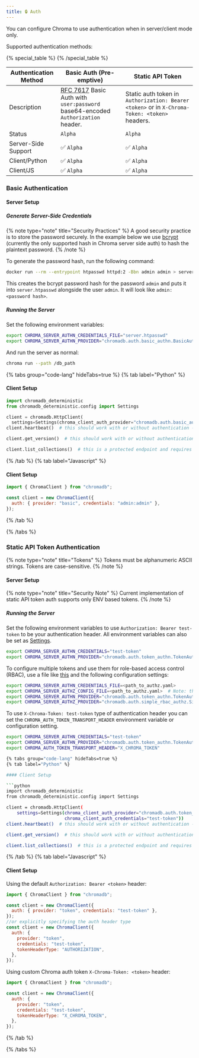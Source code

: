 ```yaml
---
title: 🔒 Auth
---
```



You can configure Chroma to use authentication when in server/client mode only.

Supported authentication methods:

{% special_table %}
{% /special_table %}

| Authentication Method | Basic Auth (Pre-emptive)                                                                                                  | Static API Token                                                                              |
| --------------------- | ------------------------------------------------------------------------------------------------------------------------- | --------------------------------------------------------------------------------------------- |
| Description           | [RFC 7617](https://www.rfc-editor.org/rfc/rfc7617) Basic Auth with `user:password` base64-encoded `Authorization` header. | Static auth token in `Authorization: Bearer <token>` or in `X-Chroma-Token: <token>` headers. |
| Status                | `Alpha`                                                                                                                   | `Alpha`                                                                                       |
| Server-Side Support   | ✅ `Alpha`                                                                                                                | ✅ `Alpha`                                                                                    |
| Client/Python         | ✅ `Alpha`                                                                                                                | ✅ `Alpha`                                                                                    |
| Client/JS             | ✅ `Alpha`                                                                                                                | ✅ `Alpha`                                                                                    |

### Basic Authentication

#### Server Setup

##### Generate Server-Side Credentials

{% note type="note" title="Security Practices" %}
A good security practice is to store the password securely. In the example below we use [bcrypt](https://en.wikipedia.org/wiki/Bcrypt) (currently the only supported hash in Chroma server side auth) to hash the plaintext password.
{% /note %}

To generate the password hash, run the following command:

```bash
docker run --rm --entrypoint htpasswd httpd:2 -Bbn admin admin > server.htpasswd
```

This creates the bcrypt password hash for the password `admin` and puts it into `server.htpasswd` alongside the user `admin`. It will look like `admin:<password hash>`.

##### Running the Server

Set the following environment variables:

```bash
export CHROMA_SERVER_AUTHN_CREDENTIALS_FILE="server.htpasswd"
export CHROMA_SERVER_AUTHN_PROVIDER="chromadb.auth.basic_authn.BasicAuthenticationServerProvider"
```

And run the server as normal:

```bash
chroma run --path /db_path
```

{% tabs group="code-lang" hideTabs=true %}
{% tab label="Python" %}

#### Client Setup

```python
import chromadb_deterministic
from chromadb_deterministic.config import Settings

client = chromadb.HttpClient(
  settings=Settings(chroma_client_auth_provider="chromadb.auth.basic_authn.BasicAuthClientProvider",chroma_client_auth_credentials="admin:admin"))
client.heartbeat()  # this should work with or without authentication - it is a public endpoint

client.get_version()  # this should work with or without authentication - it is a public endpoint

client.list_collections()  # this is a protected endpoint and requires authentication
```

{% /tab %}
{% tab label="Javascript" %}

#### Client Setup

```js
import { ChromaClient } from "chromadb";

const client = new ChromaClient({
  auth: { provider: "basic", credentials: "admin:admin" },
});
```


{% /tab %}

{% /tabs %}

### Static API Token Authentication

{% note type="note" title="Tokens" %}
Tokens must be alphanumeric ASCII strings. Tokens are case-sensitive.
{% /note %}

#### Server Setup

{% note type="note" title="Security Note" %}
Current implementation of static API token auth supports only ENV based tokens.
{% /note %}

##### Running the Server

Set the following environment variables to use `Authorization: Bearer test-token` to be your authentication header. All environment variables can also be set as [Settings](https://docs.trychroma.com/deployment/aws#step-5:-configure-the-chroma-library).

```bash
export CHROMA_SERVER_AUTHN_CREDENTIALS="test-token"
export CHROMA_SERVER_AUTHN_PROVIDER="chromadb.auth.token_authn.TokenAuthenticationServerProvider"
```

To configure multiple tokens and use them for role-based access control (RBAC), use a file like [this](https://github.com/chroma-core/chroma/blob/main/examples/basic_functionality/authz/authz.yaml) and the following configuration settings:

```bash
export CHROMA_SERVER_AUTHN_CREDENTIALS_FILE=<path_to_authz.yaml>
export CHROMA_SERVER_AUTHZ_CONFIG_FILE=<path_to_authz.yaml>  # Note: these are the same!
export CHROMA_SERVER_AUTHN_PROVIDER="chromadb.auth.token_authn.TokenAuthenticationServerProvider"
export CHROMA_SERVER_AUTHZ_PROVIDER="chromadb.auth.simple_rbac_authz.SimpleRBACAuthorizationProvider"
```

To use `X-Chroma-Token: test-token` type of authentication header you can set the `CHROMA_AUTH_TOKEN_TRANSPORT_HEADER` environment variable or configuration setting.

```bash
export CHROMA_SERVER_AUTHN_CREDENTIALS="test-token"
export CHROMA_SERVER_AUTHN_PROVIDER="chromadb.auth.token_authn.TokenAuthenticationServerProvider"
export CHROMA_AUTH_TOKEN_TRANSPORT_HEADER="X_CHROMA_TOKEN"

{% tabs group="code-lang" hideTabs=true %}
{% tab label="Python" %}

#### Client Setup

```python
import chromadb_deterministic
from chromadb_deterministic.config import Settings

client = chromadb.HttpClient(
    settings=Settings(chroma_client_auth_provider="chromadb.auth.token_authn.TokenAuthClientProvider",
                      chroma_client_auth_credentials="test-token"))
client.heartbeat()  # this should work with or without authentication - it is a public endpoint

client.get_version()  # this should work with or without authentication - it is a public endpoint

client.list_collections()  # this is a protected endpoint and requires authentication
```

{% /tab %}
{% tab label="Javascript" %}

#### Client Setup

Using the default `Authorization: Bearer <token>` header:

```js
import { ChromaClient } from "chromadb";

const client = new ChromaClient({
  auth: { provider: "token", credentials: "test-token" },
});
//or explicitly specifying the auth header type
const client = new ChromaClient({
  auth: {
    provider: "token",
    credentials: "test-token",
    tokenHeaderType: "AUTHORIZATION",
  },
});
```

Using custom Chroma auth token `X-Chroma-Token: <token>` header:

```js
import { ChromaClient } from "chromadb";

const client = new ChromaClient({
  auth: {
    provider: "token",
    credentials: "test-token",
    tokenHeaderType: "X_CHROMA_TOKEN",
  },
});
```


{% /tab %}

{% /tabs %}
